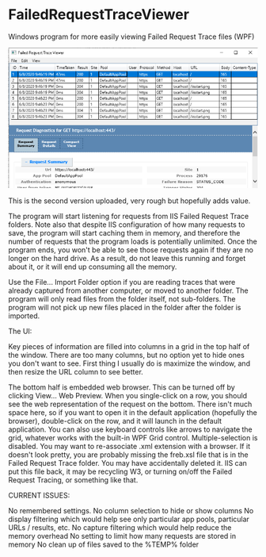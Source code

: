 # FailedRequestTraceViewer
Windows program for more easily viewing Failed Request Trace files (WPF) 

![Alt text](/failed-request-trace-viewer.png?raw=true "screenshot")

This is the second version uploaded, very rough but hopefully adds value.

The program will start listening for requests from IIS Failed Request Trace folders.  Note also that despite IIS configuration of how many requests to save, the program will start caching them in memory, and therefore the number of requests that the program loads is potentially unlimited.  Once the program ends, you won't be able to see those requests again if they are no longer on the hard drive.  As a result, do not leave this running and forget about it, or it will end up consuming all the memory.

Use the File... Import Folder option if you are reading traces that were already captured from another computer, or moved to another folder.  The program will only read files from the folder itself, not sub-folders.  The program will not pick up new files placed in the folder after the folder is imported.

The UI:

Key pieces of information are filled into columns in a grid in the top half of the window.  There are too many columns, but no option yet to hide ones you don't want to see.  First thing I usually do is maximize the window, and then resize the URL column to see better.

The bottom half is embedded web browser.  This can be turned off by clicking View... Web Preview.  When you single-click on a row, you should see the web representation of the request on the bottom.  There isn't much space here, so if you want to open it in the default application (hopefully the browser), double-click on the row, and it will launch in the default application.  You can also use keyboard controls like arrows to navigate the grid, whatever works with the built-in WPF Grid control.  Multiple-selection is disabled.  You may want to re-associate .xml extension with a browser.  If it doesn't look pretty, you are probably missing the freb.xsl file that is in the Failed Request Trace folder.  You may have accidentally deleted it.  IIS can put this file back, it may be recycling W3, or turning on/off the Failed Request Tracing, or something like that.

CURRENT ISSUES:

No remembered settings.
No column selection to hide or show columns
No display filtering which would help see only particular app pools, particular URLs / results, etc.
No capture filtering which would help reduce the memory overhead
No setting to limit how many requests are stored in memory
No clean up of files saved to the %TEMP% folder
